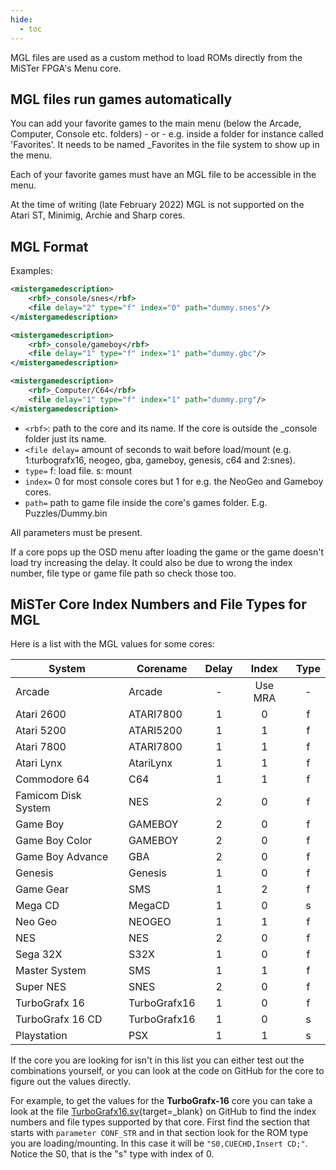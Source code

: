```yaml
---
hide:
  - toc
---
```


MGL files are used as a custom method to load ROMs directly from the MiSTer FPGA's Menu core.

## MGL files run games automatically

You can add your favorite games to the main menu (below the Arcade, Computer, Console etc. folders) - or - e.g. inside a folder for instance called 'Favorites'. It needs to be named _Favorites in the file system to show up in the menu.

Each of your favorite games must have an MGL file to be accessible in the menu.

At the time of writing (late February 2022) MGL is not supported on the Atari ST, Minimig, Archie and Sharp cores.

## MGL Format

Examples:

```xml
<mistergamedescription>
	<rbf>_console/snes</rbf>
	<file delay="2" type="f" index="0" path="dummy.snes"/>
</mistergamedescription>
```

```xml
<mistergamedescription>
	<rbf>_console/gameboy</rbf>
	<file delay="1" type="f" index="1" path="dummy.gbc"/>
</mistergamedescription>
```

```xml
<mistergamedescription>
	<rbf>_Computer/C64</rbf>
	<file delay="1" type="f" index="1" path="dummy.prg"/>
</mistergamedescription>
```

* `<rbf>`: path to the core and its name. If the core is outside the _console folder just its name.
* `<file delay=` amount of seconds to wait before load/mount (e.g. 1:turbografx16, neogeo, gba, gameboy, genesis, c64 and 2:snes).
* `type=` f: load file. s: mount
* `index=` 0 for most console cores but 1 for e.g. the NeoGeo and Gameboy cores.
* `path=` path to game file inside the core's games folder. E.g. Puzzles/Dummy.bin

All parameters must be present.

If a core pops up the OSD menu after loading the game or the game doesn't load try increasing the delay. It could also be due to wrong the index number, file type or game file path so check those too.

## MiSTer Core Index Numbers and File Types for MGL

Here is a list with the MGL values for some cores:

| System              | Corename     | Delay | Index   | Type |
| ------------------- | ------------ | :---: | :-----: | :--: |
| Arcade              | Arcade       | -     | Use MRA | -    |
| Atari 2600          | ATARI7800    | 1     | 0       | f    |
| Atari 5200          | ATARI5200    | 1     | 1       | f    |
| Atari 7800          | ATARI7800    | 1     | 1       | f    |
| Atari Lynx          | AtariLynx    | 1     | 1       | f    |
| Commodore 64        | C64          | 1     | 1       | f    |
| Famicom Disk System | NES          | 2     | 0       | f    |
| Game Boy            | GAMEBOY      | 2     | 0       | f    |
| Game Boy Color      | GAMEBOY      | 2     | 0       | f    |
| Game Boy Advance    | GBA          | 2     | 0       | f    |
| Genesis             | Genesis      | 1     | 0       | f    |
| Game Gear           | SMS          | 1     | 2       | f    |
| Mega CD             | MegaCD       | 1     | 0       | s    |
| Neo Geo             | NEOGEO       | 1     | 1       | f    |
| NES                 | NES          | 2     | 0       | f    |
| Sega 32X            | S32X         | 1     | 0       | f    |
| Master System       | SMS          | 1     | 1       | f    |
| Super NES           | SNES         | 2     | 0       | f    |
| TurboGrafx 16       | TurboGrafx16 | 1     | 0       | f    |
| TurboGrafx 16 CD    | TurboGrafx16 | 1     | 0       | s    |
| Playstation         | PSX          | 1     | 1       | s    |

If the core you are looking for isn't in this list you can either test out the combinations yourself, or you can look at the code on GitHub for the core to figure out the values directly.

For example, to get the values for the **TurboGrafx-16** core you can take a look at the file [TurboGrafx16.sv](https://github.com/MiSTer-devel/TurboGrafx16_MiSTer/blob/master/TurboGrafx16.sv){target=_blank} on GitHub to find the index numbers and file types supported by that core. First find the section that starts with `parameter CONF_STR` and in that section look for the ROM type you are loading/mounting. In this case it will be `"S0,CUECHD,Insert CD;"`. Notice the S0, that is the "s" type with index of 0.
